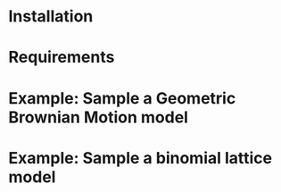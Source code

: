 # Installation
# Requirements
# Example: Sample a Geometric Brownian Motion model
# Example: Sample a binomial lattice model